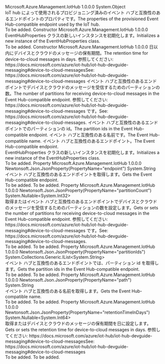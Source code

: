 <Type Name="EventHubProperties" FullName="Microsoft.Azure.Management.IotHub.Models.EventHubProperties">
  <TypeSignature Language="C#" Value="public class EventHubProperties" />
  <TypeSignature Language="ILAsm" Value=".class public auto ansi beforefieldinit EventHubProperties extends System.Object" />
  <TypeSignature Language="DocId" Value="T:Microsoft.Azure.Management.IotHub.Models.EventHubProperties" />
  <TypeSignature Language="VB.NET" Value="Public Class EventHubProperties" />
  <TypeSignature Language="F#" Value="type EventHubProperties = class" />
  <AssemblyInfo>
    <AssemblyName>Microsoft.Azure.Management.IotHub</AssemblyName>
    <AssemblyVersion>1.0.0.0</AssemblyVersion>
  </AssemblyInfo>
  <Base>
    <BaseTypeName>System.Object</BaseTypeName>
  </Base>
  <Interfaces />
  <Docs>
    <summary>
            <span data-ttu-id="010a5-101">IoT hub によって使用されるプロビジョニング済みのイベント ハブと互換性のあるエンドポイントのプロパティです。</span><span class="sxs-lookup"><span data-stu-id="010a5-101">The properties of the provisioned Event Hub-compatible endpoint used by the IoT hub.</span></span>
            </summary>
    <remarks>To be added.</remarks>
  </Docs>
  <Members>
    <Member MemberName=".ctor">
      <MemberSignature Language="C#" Value="public EventHubProperties ();" />
      <MemberSignature Language="ILAsm" Value=".method public hidebysig specialname rtspecialname instance void .ctor() cil managed" />
      <MemberSignature Language="DocId" Value="M:Microsoft.Azure.Management.IotHub.Models.EventHubProperties.#ctor" />
      <MemberSignature Language="VB.NET" Value="Public Sub New ()" />
      <MemberType>Constructor</MemberType>
      <AssemblyInfo>
        <AssemblyName>Microsoft.Azure.Management.IotHub</AssemblyName>
        <AssemblyVersion>1.0.0.0</AssemblyVersion>
      </AssemblyInfo>
      <Parameters />
      <Docs>
        <summary>
            <span data-ttu-id="010a5-102">EventHubProperties クラスの新しいインスタンスを初期化します。</span><span class="sxs-lookup"><span data-stu-id="010a5-102">Initializes a new instance of the EventHubProperties class.</span></span>
            </summary>
        <remarks>To be added.</remarks>
      </Docs>
    </Member>
    <Member MemberName=".ctor">
      <MemberSignature Language="C#" Value="public EventHubProperties (Nullable&lt;long&gt; retentionTimeInDays = null, Nullable&lt;int&gt; partitionCount = null, System.Collections.Generic.IList&lt;string&gt; partitionIds = null, string path = null, string endpoint = null);" />
      <MemberSignature Language="ILAsm" Value=".method public hidebysig specialname rtspecialname instance void .ctor(valuetype System.Nullable`1&lt;int64&gt; retentionTimeInDays, valuetype System.Nullable`1&lt;int32&gt; partitionCount, class System.Collections.Generic.IList`1&lt;string&gt; partitionIds, string path, string endpoint) cil managed" />
      <MemberSignature Language="DocId" Value="M:Microsoft.Azure.Management.IotHub.Models.EventHubProperties.#ctor(System.Nullable{System.Int64},System.Nullable{System.Int32},System.Collections.Generic.IList{System.String},System.String,System.String)" />
      <MemberSignature Language="VB.NET" Value="Public Sub New (Optional retentionTimeInDays As Nullable(Of Long) = null, Optional partitionCount As Nullable(Of Integer) = null, Optional partitionIds As IList(Of String) = null, Optional path As String = null, Optional endpoint As String = null)" />
      <MemberSignature Language="F#" Value="new Microsoft.Azure.Management.IotHub.Models.EventHubProperties : Nullable&lt;int64&gt; * Nullable&lt;int&gt; * System.Collections.Generic.IList&lt;string&gt; * string * string -&gt; Microsoft.Azure.Management.IotHub.Models.EventHubProperties" Usage="new Microsoft.Azure.Management.IotHub.Models.EventHubProperties (retentionTimeInDays, partitionCount, partitionIds, path, endpoint)" />
      <MemberType>Constructor</MemberType>
      <AssemblyInfo>
        <AssemblyName>Microsoft.Azure.Management.IotHub</AssemblyName>
        <AssemblyVersion>1.0.0.0</AssemblyVersion>
      </AssemblyInfo>
      <Parameters>
        <Parameter Name="retentionTimeInDays" Type="System.Nullable&lt;System.Int64&gt;" />
        <Parameter Name="partitionCount" Type="System.Nullable&lt;System.Int32&gt;" />
        <Parameter Name="partitionIds" Type="System.Collections.Generic.IList&lt;System.String&gt;" />
        <Parameter Name="path" Type="System.String" />
        <Parameter Name="endpoint" Type="System.String" />
      </Parameters>
      <Docs>
        <param name="retentionTimeInDays"><span data-ttu-id="010a5-103">日以内にデバイスとクラウドのメッセージの保有期間。</span><span class="sxs-lookup"><span data-stu-id="010a5-103">The retention time for device-to-cloud messages in days.</span></span> <span data-ttu-id="010a5-104">参照してください: https://docs.microsoft.com/azure/iot-hub/iot-hub-devguide-messaging#device-to-cloud-messages</span><span class="sxs-lookup"><span data-stu-id="010a5-104">See: https://docs.microsoft.com/azure/iot-hub/iot-hub-devguide-messaging#device-to-cloud-messages</span></span></param>
        <param name="partitionCount"><span data-ttu-id="010a5-105">イベント ハブと互換性のあるエンドポイントでデバイスとクラウドのメッセージを受信するためのパーティションの数。</span><span class="sxs-lookup"><span data-stu-id="010a5-105">The number of partitions for receiving device-to-cloud messages in the Event Hub-compatible endpoint.</span></span> <span data-ttu-id="010a5-106">参照してください: https://docs.microsoft.com/azure/iot-hub/iot-hub-devguide-messaging#device-to-cloud-messages です。</span><span class="sxs-lookup"><span data-stu-id="010a5-106">See: https://docs.microsoft.com/azure/iot-hub/iot-hub-devguide-messaging#device-to-cloud-messages.</span></span></param>
        <param name="partitionIds"><span data-ttu-id="010a5-107">イベント ハブと互換性のあるエンドポイントでのパーティションの id。</span><span class="sxs-lookup"><span data-stu-id="010a5-107">The partition ids in the Event Hub-compatible endpoint.</span></span></param>
        <param name="path"><span data-ttu-id="010a5-108">イベント ハブと互換性のある名前です。</span><span class="sxs-lookup"><span data-stu-id="010a5-108">The Event Hub-compatible name.</span></span></param>
        <param name="endpoint"><span data-ttu-id="010a5-109">イベント ハブと互換性のあるエンドポイント。</span><span class="sxs-lookup"><span data-stu-id="010a5-109">The Event Hub-compatible endpoint.</span></span></param>
        <summary>
            <span data-ttu-id="010a5-110">EventHubProperties クラスの新しいインスタンスを初期化します。</span><span class="sxs-lookup"><span data-stu-id="010a5-110">Initializes a new instance of the EventHubProperties class.</span></span>
            </summary>
        <remarks>To be added.</remarks>
      </Docs>
    </Member>
    <Member MemberName="Endpoint">
      <MemberSignature Language="C#" Value="public string Endpoint { get; }" />
      <MemberSignature Language="ILAsm" Value=".property instance string Endpoint" />
      <MemberSignature Language="DocId" Value="P:Microsoft.Azure.Management.IotHub.Models.EventHubProperties.Endpoint" />
      <MemberSignature Language="VB.NET" Value="Public ReadOnly Property Endpoint As String" />
      <MemberSignature Language="F#" Value="member this.Endpoint : string" Usage="Microsoft.Azure.Management.IotHub.Models.EventHubProperties.Endpoint" />
      <MemberType>Property</MemberType>
      <AssemblyInfo>
        <AssemblyName>Microsoft.Azure.Management.IotHub</AssemblyName>
        <AssemblyVersion>1.0.0.0</AssemblyVersion>
      </AssemblyInfo>
      <Attributes>
        <Attribute>
          <AttributeName>Newtonsoft.Json.JsonProperty(PropertyName="endpoint")</AttributeName>
        </Attribute>
      </Attributes>
      <ReturnValue>
        <ReturnType>System.String</ReturnType>
      </ReturnValue>
      <Docs>
        <summary>
            <span data-ttu-id="010a5-111">イベント ハブと互換性のあるエンドポイントを取得します。</span><span class="sxs-lookup"><span data-stu-id="010a5-111">Gets the Event Hub-compatible endpoint.</span></span>
            </summary>
        <value>To be added.</value>
        <remarks>To be added.</remarks>
      </Docs>
    </Member>
    <Member MemberName="PartitionCount">
      <MemberSignature Language="C#" Value="public Nullable&lt;int&gt; PartitionCount { get; set; }" />
      <MemberSignature Language="ILAsm" Value=".property instance valuetype System.Nullable`1&lt;int32&gt; PartitionCount" />
      <MemberSignature Language="DocId" Value="P:Microsoft.Azure.Management.IotHub.Models.EventHubProperties.PartitionCount" />
      <MemberSignature Language="VB.NET" Value="Public Property PartitionCount As Nullable(Of Integer)" />
      <MemberSignature Language="F#" Value="member this.PartitionCount : Nullable&lt;int&gt; with get, set" Usage="Microsoft.Azure.Management.IotHub.Models.EventHubProperties.PartitionCount" />
      <MemberType>Property</MemberType>
      <AssemblyInfo>
        <AssemblyName>Microsoft.Azure.Management.IotHub</AssemblyName>
        <AssemblyVersion>1.0.0.0</AssemblyVersion>
      </AssemblyInfo>
      <Attributes>
        <Attribute>
          <AttributeName>Newtonsoft.Json.JsonProperty(PropertyName="partitionCount")</AttributeName>
        </Attribute>
      </Attributes>
      <ReturnValue>
        <ReturnType>System.Nullable&lt;System.Int32&gt;</ReturnType>
      </ReturnValue>
      <Docs>
        <summary>
            <span data-ttu-id="010a5-112">取得またはイベント ハブと互換性のあるエンドポイントでデバイスとクラウドのメッセージを受信するためのパーティションの数を設定します。</span><span class="sxs-lookup"><span data-stu-id="010a5-112">Gets or sets the number of partitions for receiving device-to-cloud messages in the Event Hub-compatible endpoint.</span></span> <span data-ttu-id="010a5-113">参照してください: https://docs.microsoft.com/azure/iot-hub/iot-hub-devguide-messaging#device-to-cloud-messages です。</span><span class="sxs-lookup"><span data-stu-id="010a5-113">See: https://docs.microsoft.com/azure/iot-hub/iot-hub-devguide-messaging#device-to-cloud-messages.</span></span>
            </summary>
        <value>To be added.</value>
        <remarks>To be added.</remarks>
      </Docs>
    </Member>
    <Member MemberName="PartitionIds">
      <MemberSignature Language="C#" Value="public System.Collections.Generic.IList&lt;string&gt; PartitionIds { get; }" />
      <MemberSignature Language="ILAsm" Value=".property instance class System.Collections.Generic.IList`1&lt;string&gt; PartitionIds" />
      <MemberSignature Language="DocId" Value="P:Microsoft.Azure.Management.IotHub.Models.EventHubProperties.PartitionIds" />
      <MemberSignature Language="VB.NET" Value="Public ReadOnly Property PartitionIds As IList(Of String)" />
      <MemberSignature Language="F#" Value="member this.PartitionIds : System.Collections.Generic.IList&lt;string&gt;" Usage="Microsoft.Azure.Management.IotHub.Models.EventHubProperties.PartitionIds" />
      <MemberType>Property</MemberType>
      <AssemblyInfo>
        <AssemblyName>Microsoft.Azure.Management.IotHub</AssemblyName>
        <AssemblyVersion>1.0.0.0</AssemblyVersion>
      </AssemblyInfo>
      <Attributes>
        <Attribute>
          <AttributeName>Newtonsoft.Json.JsonProperty(PropertyName="partitionIds")</AttributeName>
        </Attribute>
      </Attributes>
      <ReturnValue>
        <ReturnType>System.Collections.Generic.IList&lt;System.String&gt;</ReturnType>
      </ReturnValue>
      <Docs>
        <summary>
            <span data-ttu-id="010a5-114">イベント ハブと互換性のあるエンドポイントでは、パーティション id を取得します。</span><span class="sxs-lookup"><span data-stu-id="010a5-114">Gets the partition ids in the Event Hub-compatible endpoint.</span></span>
            </summary>
        <value>To be added.</value>
        <remarks>To be added.</remarks>
      </Docs>
    </Member>
    <Member MemberName="Path">
      <MemberSignature Language="C#" Value="public string Path { get; }" />
      <MemberSignature Language="ILAsm" Value=".property instance string Path" />
      <MemberSignature Language="DocId" Value="P:Microsoft.Azure.Management.IotHub.Models.EventHubProperties.Path" />
      <MemberSignature Language="VB.NET" Value="Public ReadOnly Property Path As String" />
      <MemberSignature Language="F#" Value="member this.Path : string" Usage="Microsoft.Azure.Management.IotHub.Models.EventHubProperties.Path" />
      <MemberType>Property</MemberType>
      <AssemblyInfo>
        <AssemblyName>Microsoft.Azure.Management.IotHub</AssemblyName>
        <AssemblyVersion>1.0.0.0</AssemblyVersion>
      </AssemblyInfo>
      <Attributes>
        <Attribute>
          <AttributeName>Newtonsoft.Json.JsonProperty(PropertyName="path")</AttributeName>
        </Attribute>
      </Attributes>
      <ReturnValue>
        <ReturnType>System.String</ReturnType>
      </ReturnValue>
      <Docs>
        <summary>
            <span data-ttu-id="010a5-115">イベント ハブと互換性のある名前を取得します。</span><span class="sxs-lookup"><span data-stu-id="010a5-115">Gets the Event Hub-compatible name.</span></span>
            </summary>
        <value>To be added.</value>
        <remarks>To be added.</remarks>
      </Docs>
    </Member>
    <Member MemberName="RetentionTimeInDays">
      <MemberSignature Language="C#" Value="public Nullable&lt;long&gt; RetentionTimeInDays { get; set; }" />
      <MemberSignature Language="ILAsm" Value=".property instance valuetype System.Nullable`1&lt;int64&gt; RetentionTimeInDays" />
      <MemberSignature Language="DocId" Value="P:Microsoft.Azure.Management.IotHub.Models.EventHubProperties.RetentionTimeInDays" />
      <MemberSignature Language="VB.NET" Value="Public Property RetentionTimeInDays As Nullable(Of Long)" />
      <MemberSignature Language="F#" Value="member this.RetentionTimeInDays : Nullable&lt;int64&gt; with get, set" Usage="Microsoft.Azure.Management.IotHub.Models.EventHubProperties.RetentionTimeInDays" />
      <MemberType>Property</MemberType>
      <AssemblyInfo>
        <AssemblyName>Microsoft.Azure.Management.IotHub</AssemblyName>
        <AssemblyVersion>1.0.0.0</AssemblyVersion>
      </AssemblyInfo>
      <Attributes>
        <Attribute>
          <AttributeName>Newtonsoft.Json.JsonProperty(PropertyName="retentionTimeInDays")</AttributeName>
        </Attribute>
      </Attributes>
      <ReturnValue>
        <ReturnType>System.Nullable&lt;System.Int64&gt;</ReturnType>
      </ReturnValue>
      <Docs>
        <summary>
            <span data-ttu-id="010a5-116">取得またはデバイスとクラウドのメッセージの保有期間を日に設定します。</span><span class="sxs-lookup"><span data-stu-id="010a5-116">Gets or sets the retention time for device-to-cloud messages in days.</span></span> <span data-ttu-id="010a5-117">参照してください: https://docs.microsoft.com/azure/iot-hub/iot-hub-devguide-messaging#device-to-cloud-messages</span><span class="sxs-lookup"><span data-stu-id="010a5-117">See: https://docs.microsoft.com/azure/iot-hub/iot-hub-devguide-messaging#device-to-cloud-messages</span></span>
            </summary>
        <value>To be added.</value>
        <remarks>To be added.</remarks>
      </Docs>
    </Member>
  </Members>
</Type>